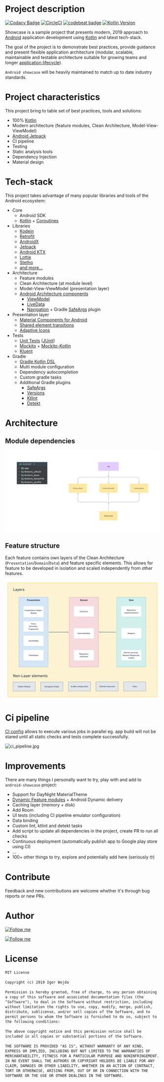 # Project description
[![Codacy Badge](https://api.codacy.com/project/badge/Grade/a7ef0746703e4c81b0e4af2c46e2885e)](https://app.codacy.com/app/igorwojda/android-showcase?utm_source=github.com&utm_medium=referral&utm_content=igorwojda/android-showcase&utm_campaign=Badge_Grade_Dashboard)
[![CircleCI](https://circleci.com/gh/igorwojda/android-showcase.svg?style=shield)](https://circleci.com/gh/igorwojda/android-showcase)
[![codebeat badge](https://codebeat.co/badges/7f632064-0be5-450f-b29f-f0e1460582ab)](https://codebeat.co/projects/github-com-igorwojda-android-showcase-master)
[![Kotlin Version](https://img.shields.io/badge/kotlin-1.3.41-blue.svg)](http://kotlinlang.org/)

Showcase is a sample project that presents modern, 2019 approach to
[Android](https://en.wikipedia.org/wiki/Android_(operating_system)) application development using [Kotlin](https://kotlinlang.org/) and latest tech-stack.

The goal of the project is to demonstrate best practices, provide guidance and present flexible application architecture (modular, scalable, maintainable and testable architecture suitable for growing teams and longer
[application lifecycle](https://en.wikipedia.org/wiki/Application_lifecycle_management)).

`Android showcase` will be heavily maintained to match up to date industry standards.

# Project characteristics

This project bring to table set of best practices, tools and solutions:

* 100% [Kotlin](https://kotlinlang.org/)
* Modern architecture (feature modules, Clean Architecture, Model-View-ViewModel)
* [Android Jetpack](https://developer.android.com/jetpack)
* CI pipeline
* Testing
* Static analysis tools
* Dependency Injection
* Material design

# Tech-stack

This project takes advantage of many popular libraries and tools of the Android ecosystem:

* Core
  * Android SDK
  * [Kotlin](https://kotlinlang.org/) + [Coroutines](https://kotlinlang.org/docs/reference/coroutines-overview.html)
* Libraries
  * [Kodein](https://kodein.org/Kodein-DI/)
  * [Retrofit](https://square.github.io/retrofit/)
  * [AndroidX](https://developer.android.com/jetpack/androidx)
  * [Jetpack](https://developer.android.com/jetpack)
  * [Android KTX](https://developer.android.com/kotlin/ktx)
  * [Lottie](http://airbnb.io/lottie)
  * [Stetho](http://facebook.github.io/stetho/)
  * [and more...](https://github.com/igorwojda/android-showcase/blob/master/buildSrc/src/main/kotlin/LibraryDependency.kt)
* Architecture
  * Feature modules
  * Clean Architecture (at module level)
  * Model-View-ViewModel (presentation layer)
  * [Android Architecture components](https://developer.android.com/topic/libraries/architecture)
    * [ViewModel](https://developer.android.com/topic/libraries/architecture/viewmodel)
    * [LiveData](https://developer.android.com/topic/libraries/architecture/livedata)
    * [Navigation](https://developer.android.com/jetpack/androidx/releases/navigation) + Gradle [SafeArgs](https://developer.android.com/guide/navigation/navigation-pass-data#Safe-args) plugin
* Presentation layer
  * [Material Components for Android](https://www.material.io/develop/android/)
  * [Shared element transitions](https://android-developers.googleblog.com/2018/02/continuous-shared-element-transitions.html)
  * [Adaptive Icons](https://developer.android.com/guide/practices/ui_guidelines/icon_design_adaptive)
* Tests
  * [Unit Tests](https://en.wikipedia.org/wiki/Unit_testing) ([JUnit](https://junit.org/junit4/))
  * [Mockito](https://github.com/mockito/mockito) + [Mockito-Kotlin](https://github.com/nhaarman/mockito-kotlin)
  * [Kluent](https://github.com/MarkusAmshove/Kluent)
* Gradle
  * [Gradle Kotlin DSL](https://docs.gradle.org/current/userguide/kotlin_dsl.html)
  * Multi module configuration
  * Dependency autocompletion
  * Custom gradle tasks
  * Additional Gradle plugins
    * [SafeArgs](https://developer.android.com/guide/navigation/navigation-pass-data#Safe-args)
    * [Versions](https://github.com/ben-manes/gradle-versions-plugin)
    * [Ktlint](https://github.com/JLLeitschuh/ktlint-gradle)
    * [Detekt](https://github.com/arturbosch/detekt#with-gradle)

# Architecture

## Module dependencies

<img src="misc/image/module_dependencies.png" width="600"/>

## Feature structure
Each feature contains own layers of the Clean Architecture (`Presentation`/`Domain`/`Data`) and feature specific elements. This allows for feature to be developed in isolation and scaled independently from other features.

![feature_structure.png](misc/image/feature_structure.png)

# Ci pipeline

[CI config](.circleci/config.yml) allows to execute various jobs in parallel eg. app build will not be stared until all
static checks and tests complete successfully.

![ci_pipeline.jpg](misc/image/ci_pipeline.jpg)

# Improvements

 There are many things I personally want to try, play with and add to `android-showcase` project:
* Support for DayNight MaterialTheme
* [Dynamic Feature modules](https://developer.android.com/studio/projects/dynamic-delivery) + Android Dynamic delivery
* Caching layer (memory + disk)
* Add Room
* UI tests (including CI pipeline emulator configuration)
* Data binding
* Custom lint, ktlint and detekt tasks
* Add script to update all dependencies in the project, create PR to run all checks
* Continuous deployment (automatically publish app to Google play store using CI)
* …
* 100+ other things to try, explore and potentially add here (seriously 🤓)

# Contribute
Feedback and new contributions are welcome whether it's through bug reports or new PRs.

# Author

[![Follow me](https://github.com/igorwojda/android-showcase/raw/master/misc/image/avatar.png)](https://twitter.com/igorwojda)

[![Follow me](https://img.shields.io/twitter/follow/igorwojda?style=social)](https://twitter.com/igorwojda)

# License
```
MIT License

Copyright (c) 2019 Igor Wojda

Permission is hereby granted, free of charge, to any person obtaining a copy of this software and associated documentation files (the "Software"), to deal in the Software without restriction, including without limitation the rights to use, copy, modify, merge, publish, distribute, sublicense, and/or sell copies of the Software, and to permit persons to whom the Software is furnished to do so, subject to the following conditions:

The above copyright notice and this permission notice shall be included in all copies or substantial portions of the Software.

THE SOFTWARE IS PROVIDED "AS IS", WITHOUT WARRANTY OF ANY KIND, EXPRESS OR IMPLIED, INCLUDING BUT NOT LIMITED TO THE WARRANTIES OF MERCHANTABILITY, FITNESS FOR A PARTICULAR PURPOSE AND NONINFRINGEMENT. IN NO EVENT SHALL THE AUTHORS OR COPYRIGHT HOLDERS BE LIABLE FOR ANY CLAIM, DAMAGES OR OTHER LIABILITY, WHETHER IN AN ACTION OF CONTRACT, TORT OR OTHERWISE, ARISING FROM, OUT OF OR IN CONNECTION WITH THE SOFTWARE OR THE USE OR OTHER DEALINGS IN THE SOFTWARE.
```

